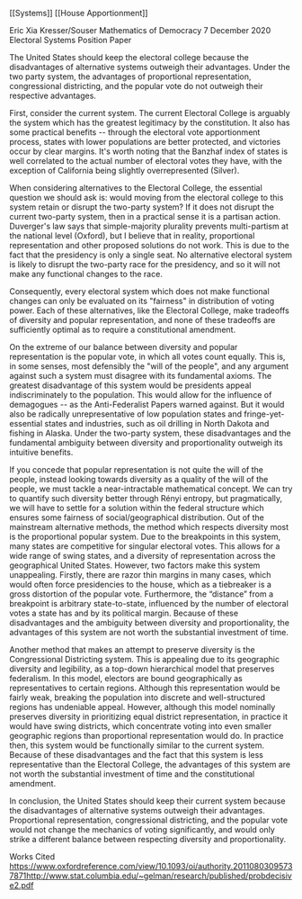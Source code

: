 [[Systems]]
[[House Apportionment]]

Eric Xia
Kresser/Souser
Mathematics of Democracy
7 December 2020
Electoral Systems Position Paper

The United States should keep the electoral college because the disadvantages of alternative systems outweigh their advantages. Under the two party system, the advantages of proportional representation, congressional districting, and the popular vote do not outweigh their respective advantages.

First, consider the current system. The current Electoral College is arguably the system which has the greatest legitimacy by the constitution. It also has some practical benefits -- through the electoral vote apportionment process, states with lower populations are better protected, and victories occur by clear margins. It's worth noting that the Banzhaf index of states is well correlated to the actual number of electoral votes they have, with the exception of California being slightly overrepresented (Silver).

When considering alternatives to the Electoral College, the essential question we should ask is: would moving from the electoral college to this system retain or disrupt the two-party system?  If it does not disrupt the current two-party system, then in a practical sense it is a partisan action. Duverger's law says that simple-majority plurality prevents multi-partism at the national level (Oxford), but I believe that in reality, proportional representation and other proposed solutions do not work. This is due to the fact that the presidency is only a single seat. No alternative electoral system is likely to disrupt the two-party race for the presidency, and so it will not make any functional changes to the race. 

Consequently, every electoral system which does not make functional changes can only be evaluated on its "fairness" in distribution of voting power. Each of these alternatives, like the Electoral College, make tradeoffs of diversity and popular representation, and none of these tradeoffs are sufficiently optimal as to require a constitutional amendment.

On the extreme of our balance between diversity and popular representation is the popular vote, in which all votes count equally. This is, in some senses, most defensibly the "will of the people", and any argument against such a system must disagree with its fundamental axioms. The greatest disadvantage of this system would be presidents appeal indiscriminately to the population. This would allow for the influence of demagogues -- as the Anti-Federalist Papers warned against. But it would also be radically unrepresentative of low population states and fringe-yet-essential states and industries, such as oil drilling in North Dakota and fishing in Alaska. Under the two-party system, these disadvantages and the fundamental ambiguity between diversity and proportionality outweigh its intuitive benefits.

If you concede that popular representation is not quite the will of the people, instead looking towards diversity as a quality of the will of the people, we must tackle a near-intractable mathematical concept. We can try to quantify such diversity better through Rényi entropy, but pragmatically, we will have to settle for a solution within the federal structure which ensures some fairness of social/geographical distribution. Out of the mainstream alternative methods, the method which respects diversity most is the proportional popular system. Due to the breakpoints in this system, many states are competitive for singular electoral votes. This allows for a wide range of swing states, and a diversity of representation across the geographical United States. However, two factors make this system unappealing. Firstly, there are razor thin margins in many cases, which would often force presidencies to the house, which as a tiebreaker is a gross distortion of the popular vote. Furthermore, the “distance” from a breakpoint is arbitrary state-to-state, influenced by the number of electoral votes a state has and by its political margin. Because of these disadvantages and the ambiguity between diversity and proportionality, the advantages of this system are not worth the substantial investment of time. 

Another method that makes an attempt to preserve diversity is the Congressional Districting system. This is appealing due to its geographic diversity and legibility, as a top-down hierarchical model that preserves federalism. In this model, electors are bound geographically as representatives to certain regions. Although this representation would be fairly weak, breaking the population into discrete and well-structured regions has undeniable appeal. However, although this model nominally preserves diversity in prioritizing equal district representation, in practice it would have swing districts, which concentrate voting into even smaller geographic regions than proportional representation would do. In practice then, this system would be functionally similar to the current system. Because of these disadvantages and the fact that this system is less representative than the Electoral College, the advantages of this system are not worth the substantial investment of time and the constitutional amendment.

In conclusion, the United States should keep their current system because the disadvantages of alternative systems outweigh their advantages. Proportional representation, congressional districting, and the popular vote would not change the mechanics of voting significantly, and would only strike a different balance between respecting diversity and proportionality.

Works Cited
https://www.oxfordreference.com/view/10.1093/oi/authority.20110803095737871http://www.stat.columbia.edu/~gelman/research/published/probdecisive2.pdf